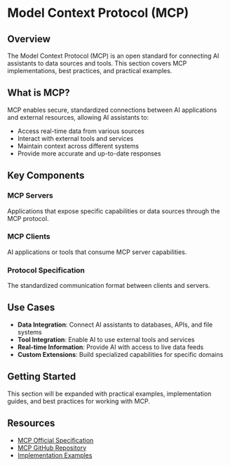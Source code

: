# Model Context Protocol (MCP)

## Overview

The Model Context Protocol (MCP) is an open standard for connecting AI assistants to data sources and tools. This section covers MCP implementations, best practices, and practical examples.

## What is MCP?

MCP enables secure, standardized connections between AI applications and external resources, allowing AI assistants to:

- Access real-time data from various sources
- Interact with external tools and services
- Maintain context across different systems
- Provide more accurate and up-to-date responses

## Key Components

### MCP Servers
Applications that expose specific capabilities or data sources through the MCP protocol.

### MCP Clients
AI applications or tools that consume MCP server capabilities.

### Protocol Specification
The standardized communication format between clients and servers.

## Use Cases

- **Data Integration**: Connect AI assistants to databases, APIs, and file systems
- **Tool Integration**: Enable AI to use external tools and services
- **Real-time Information**: Provide AI with access to live data feeds
- **Custom Extensions**: Build specialized capabilities for specific domains

## Getting Started

This section will be expanded with practical examples, implementation guides, and best practices for working with MCP.

## Resources

- [MCP Official Specification](https://spec.modelcontextprotocol.io/)
- [MCP GitHub Repository](https://github.com/modelcontextprotocol)
- [Implementation Examples](https://github.com/modelcontextprotocol/servers)